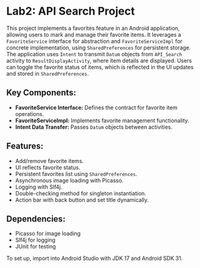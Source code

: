 # Lab2: API Search Project

This project implements a favorites feature in an Android application, allowing users to mark and manage their favorite items. It leverages a `FavoriteService` interface for abstraction and `FavoriteServiceImpl` for concrete implementation, using `SharedPreferences` for persistent storage. The application uses `Intent` to transmit `Datum` objects from `API_Search` activity to `ResultDisplayActivity`, where item details are displayed. Users can toggle the favorite status of items, which is reflected in the UI updates and stored in `SharedPreferences`.

## Key Components:
- **FavoriteService Interface:** Defines the contract for favorite item operations.
- **FavoriteServiceImpl:** Implements favorite management functionality.
- **Intent Data Transfer:** Passes `Datum` objects between activities.

## Features:
- Add/remove favorite items.
- UI reflects favorite status.
- Persistent favorites list using `SharedPreferences`.
- Asynchronous image loading with Picasso.
- Logging with Slf4j.
- Double-checking method for singleton instantiation.
- Action bar with back button and set title dynamically.

## Dependencies:
- Picasso for image loading
- Slf4j for logging
- JUnit for testing

To set up, import into Android Studio with JDK 17 and Android SDK 31.